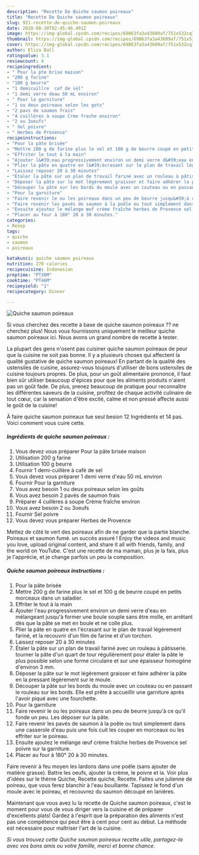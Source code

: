 ```yaml
---
description: "Recette De Quiche saumon poireaux"
title: "Recette De Quiche saumon poireaux"
slug: 921-recette-de-quiche-saumon-poireaux
date: 2020-08-30T02:45:46.491Z
image: https://img-global.cpcdn.com/recipes/69863fa3a43609af/751x532cq70/quiche-saumon-poireaux-photo-principale-de-la-recette.jpg
thumbnail: https://img-global.cpcdn.com/recipes/69863fa3a43609af/751x532cq70/quiche-saumon-poireaux-photo-principale-de-la-recette.jpg
cover: https://img-global.cpcdn.com/recipes/69863fa3a43609af/751x532cq70/quiche-saumon-poireaux-photo-principale-de-la-recette.jpg
author: Eliza Ball
ratingvalue: 3.1
reviewcount: 4
recipeingredient:
- " Pour la pte brise maison"
- "200 g farine"
- "100 g beurre"
- "1 demicuillre  caf de sel"
- "1 demi verre deau 50 mL environ"
- " Pour la garniture"
- "1 ou deux poireaux selon les gots"
- "2 pavs de saumon frais"
- "4 cuillères à soupe Crme frache environ"
- "2 ou 3oeufs"
- " Sel poivre"
- " Herbes de Provence"
recipeinstructions:
- "Pour la pâte brisée"
- "Mettre 200 g de farine plus le sel et 100 g de beurre coupé en petits morceaux dans un saladier."
- "Effriter le tout à la main"
- "Ajouter l&#39;eau progressivement environ un demi verre d&#39;eau en mélangeant jusqu&#39;à former une boule souple sans être molle, en arrêtant dès que la pâte se met en boule et ne colle plus."
- "Plier la pâte en quatre en l&#39;écrasant sur le plan de travail légèrement fariné, et la recouvrir d&#39;un film de farine et d&#39;un torchon."
- "Laissez reposer 20 à 30 minutes"
- "Étaler la pâte sur un plan de travail fariné avec un rouleau à pâtisserie. tourner la pâte d&#39;un quart de tour régulièrement pour étaler la pâte le plus possible selon une forme circulaire et sur une épaisseur homogène d&#39;environ 3 mm."
- "Déposer la pâte sur le mot légèrement graisser et faire adhérer la pâte en la pressant légèrement sur le moule."
- "Découper la pâte sur les bords du moule avec un couteau ou en passant le rouleau sur les bords. Elle est prête à accueillir une garniture après l&#39;avoir piqué avec une fourchette."
- "Pour la garniture"
- "Faire revenir le ou les poireaux dans un peu de beurre jusqu&#39;à ce qu&#39;il fonde un peu. Les déposer sur la pâte."
- "Faire revenir les pavés de saumon à la poêle ou tout simplement dans une casserole d&#39;eau puis une fois cuit les couper en morceaux ou les effriter sur le poireau."
- "Ensuite ajoutez le mélange œuf crème fraîche herbes de Provence sel poivre sur la garniture."
- "Placer au four à 180° 20 à 30 minutes."
categories:
- Resep
tags:
- quiche
- saumon
- poireaux

katakunci: quiche saumon poireaux 
nutrition: 270 calories
recipecuisine: Indonesian
preptime: "PT30M"
cooktime: "PT46M"
recipeyield: "1"
recipecategory: Dinner

---
```



![Quiche saumon poireaux](https://img-global.cpcdn.com/recipes/69863fa3a43609af/751x532cq70/quiche-saumon-poireaux-photo-principale-de-la-recette.jpg)

Si vous cherchez des recette à base de quiche saumon poireaux ?? ne cherchez plus! Nous vous fournissons uniquement le meilleur quiche saumon poireaux ici. Nous avons un grand nombre de recette à tester.

La plupart des gens n'osent pas cuisiner quiche saumon poireaux de peur que la cuisine ne soit pas bonne. Il y a plusieurs choses qui affectent la qualité gustative de quiche saumon poireaux! En partant de la qualité des ustensiles de cuisine, assurez-vous toujours d'utiliser de bons ustensiles de cuisine toujours propres. De plus, pour un goût alimentaire prononcé, il faut bien sûr utiliser beaucoup d'épices pour que les aliments produits n'aient pas un goût fade. De plus, prenez beaucoup de pratique pour reconnaître les différentes saveurs de la cuisine, profitez de chaque activité culinaire de tout cœur, car la sensation d'être excité, calme et non pressé affecte aussi le goût de la cuisine!

<!--inarticleads1-->

À faire quiche saumon poireaux tue seul besion 12 Ingrédients et 14 pas. Voici comment vous cuire cette.

##### Ingrédients de quiche saumon poireaux :

1. Vous devez vous préparer  Pour la pâte brisée maison
1. Utilisation 200 g farine
1. Utilisation 100 g beurre
1. Fournir 1 demi-cuillère à café de sel
1. Vous devez vous préparer 1 demi verre d&#39;eau 50 mL environ
1. Fournir  Pour la garniture
1. Vous avez besoin 1 ou deux poireaux selon les goûts
1. Vous avez besoin 2 pavés de saumon frais
1. Préparer 4 cuillères à soupe Crème fraîche environ
1. Vous avez besoin 2 ou 3oeufs
1. Fournir  Sel poivre
1. Vous devez vous préparer  Herbes de Provence


Mettez de côté le vert des poireaux afin de ne garder que la partie blanche. Poireaux et saumon fumé. un succès assuré ! Enjoy the videos and music you love, upload original content, and share it all with friends, family, and the world on YouTube. C&#39;est une recette de ma maman, plus je la fais, plus je l&#39;apprécie, et je change parfois un peu la composition. 

<!--inarticleads2-->

##### Quiche saumon poireaux instructions :

1. Pour la pâte brisée
1. Mettre 200 g de farine plus le sel et 100 g de beurre coupé en petits morceaux dans un saladier.
1. Effriter le tout à la main
1. Ajouter l&#39;eau progressivement environ un demi verre d&#39;eau en mélangeant jusqu&#39;à former une boule souple sans être molle, en arrêtant dès que la pâte se met en boule et ne colle plus.
1. Plier la pâte en quatre en l&#39;écrasant sur le plan de travail légèrement fariné, et la recouvrir d&#39;un film de farine et d&#39;un torchon.
1. Laissez reposer 20 à 30 minutes
1. Étaler la pâte sur un plan de travail fariné avec un rouleau à pâtisserie. tourner la pâte d&#39;un quart de tour régulièrement pour étaler la pâte le plus possible selon une forme circulaire et sur une épaisseur homogène d&#39;environ 3 mm.
1. Déposer la pâte sur le mot légèrement graisser et faire adhérer la pâte en la pressant légèrement sur le moule.
1. Découper la pâte sur les bords du moule avec un couteau ou en passant le rouleau sur les bords. Elle est prête à accueillir une garniture après l&#39;avoir piqué avec une fourchette.
1. Pour la garniture
1. Faire revenir le ou les poireaux dans un peu de beurre jusqu&#39;à ce qu&#39;il fonde un peu. Les déposer sur la pâte.
1. Faire revenir les pavés de saumon à la poêle ou tout simplement dans une casserole d&#39;eau puis une fois cuit les couper en morceaux ou les effriter sur le poireau.
1. Ensuite ajoutez le mélange œuf crème fraîche herbes de Provence sel poivre sur la garniture.
1. Placer au four à 180° 20 à 30 minutes.


Faire revenir à feu moyen les lardons dans une poêle (sans ajouter de matière grasse). Battre les oeufs, ajouter la crème, le poivre et la. Voir plus d&#39;idées sur le thème Quiche, Recette quiche, Recette. Faites une julienne de poireau, que vous ferez blanchir à l&#39;eau bouillante. Tapissez le fond d&#39;un moule avec le poireau, et recouvrez du saumon découpé en lanières. 

<!--inarticleads1-->

<p>
Maintenant que vous avez lu la recette de Quiche saumon poireaux, c'est le moment pour vous de vous diriger vers la cuisine et de préparer d'excellents plats! Gardez à l'esprit que la préparation des aliments n'est pas une compétence qui peut être à cent pour cent au début. La méthode est nécessaire pour maîtriser l'art de la cuisine.
</p>

<p>
<i>Si vous trouvez cette Quiche saumon poireaux recette utile, partagez-la avec vos bons amis ou votre famille, merci et bonne chance.</i>
</p>
